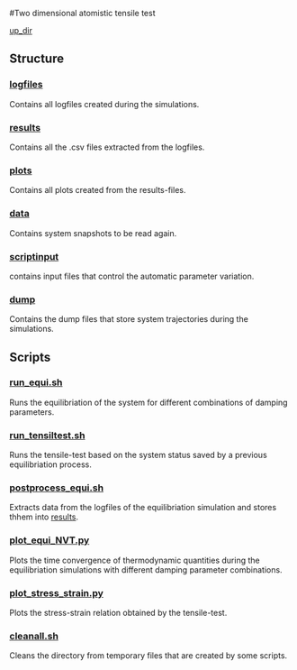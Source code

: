 #Two dimensional atomistic tensile test

[up_dir](../)
## Structure
### [logfiles](logfiles)
Contains all logfiles created during the simulations.

### [results](results)
Contains all the .csv files extracted from the logfiles.

### [plots](plots)
Contains all plots created from the results-files.

### [data](data)
Contains system snapshots to be read again.

### [scriptinput](scripinput)
contains input files that control the automatic parameter variation.

### [dump](dump)
Contains the dump files that store system trajectories during the simulations.


## Scripts

### [run_equi.sh](run_equi.sh)
Runs the equilibriation of the system for different combinations of damping parameters.

### [run_tensiltest.sh](run_tensiltest.sh)
Runs the tensile-test based on the system status saved by a previous equilibriation process.

### [postprocess_equi.sh](postprocess_equi.sh)
Extracts data from the logfiles of the equilibriation simulation and stores thhem into [results](results).

### [plot_equi_NVT.py](plot_equi_NVT.py)
Plots the time convergence of thermodynamic quantities during the equilibriation simulations with different damping parameter combinations.

### [plot_stress_strain.py](plot_stress_strain.py)
Plots the stress-strain relation obtained by the tensile-test.

### [cleanall.sh](cleanall.sh)
Cleans the directory from temporary files that are created by some scripts.
